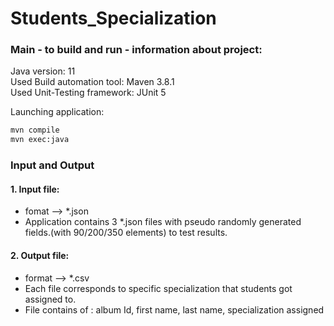 # Students_Specialization

<h3>Main - to build and run - information about project:</h3>

Java version: 11   
Used Build automation tool: Maven 3.8.1  
Used Unit-Testing framework: JUnit 5 

Launching application:
```bash
mvn compile
mvn exec:java
```
<h3>Input and Output</h3>
<h4>1. Input file:</h4>

* fomat --> *.json 
* Application contains 3 *.json files with pseudo randomly generated fields.(with 90/200/350 elements) to test results.

<h4>2. Output file:</h4>

* format --> *.csv
* Each file corresponds to specific specialization that students got assigned to.
* File contains of :  album Id, first name, last name, specialization assigned

